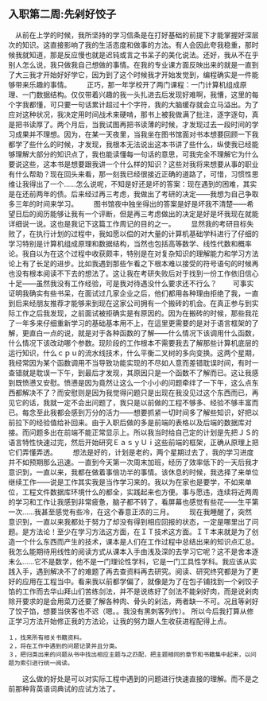 ## 入职第二周:先剁好饺子

　从前在上学的时候，我所坚持的学习信条是在打好基础的前提下才能掌握好深层次的知识。这直接影响了我的生活态度和做事的方法。有人会因此夸我稳重，那时候我就知道，那是反应慢也就是迟钝或言之书呆子的美化说法。还好，我从不在乎别人怎么说，我只做我自己想做的事情。在我的专业课方面反映出来的就是一直到了大三我才开始好好学它，因为到了这个时候我才开始发觉到，编程确实是一件能够带来乐趣的事情。
　　正巧，那一年学校开了两门课程：一门计算机组成原理、一门数据结构。仅仅带着兴趣的我一头扎进去后发现好难啊，我慒，这里的每个字我都懂，可只要一句话累计超过十个字符，我的大脑缓存就会立马溢出。为了应对这种状况，我决定用时间战术来硬啃，那书上被我做满了批注，逐字逐句，真是把书读厚了。两个月后，当我试图再把书读薄的时候，才发现过去一段时间的学习成果并不理想。因为，在某一天夜里，当我坐在图书馆面对书本想要回顾一下我都学了些什么的时候，才发现，我根本无法说出这本书讲了些什么，纵使我已经能够理解大部分的知识点了，我也能读懂每一句话的意思，可我完全不理解它为什么要说这些，这本书是想要跟我讲一个什么样的知识？这些对我将来想要从事的职业有什么帮助？现在回头来看，那一刻我已经很接近正确的道路了，可惜，习惯性思维让我得出了一个……怎么说呢，不知是好还是坏的答案：现在遇到的困难，其实是在还前两年的债。后来经过再三考虑，我做出了考研的决定——我想为自己争取多三年的时间来学习。
　　图书馆夜中独坐得出的答案是好是坏我不清楚——希望日后的阅历能够让我有一个评断，但是再三考虑做出的决定是好是坏我现在就能详细说一说。这也是我记下这篇工作周记的目的之一。
　　显然我的考研目标失败了，在执行计划的过程中，我如愿以偿的对大量的计算机基础学科进行了仔细的学习特别是计算机组成原理和数据结构，当然也包括高等数学、线性代数和概率论。我自以为在这个过程中收获颇丰，特别是在对复杂知识的理解能力和学习方法论上有了长足的进步。比如我遇到那些乍看之下根本难以接受的符号语句的时候再也没有根本阅读不下去的想法了。这让我在考研失败后对于找到一份工作依旧信心十足——虽然我没有工作经验，可是我对待遇没什么要求还不行么？
　　可事实证明我确实有些书呆，在面试过几家企业之后，他们都用各种理由拒绝了我，一直到后来经朋友推荐才能够来到现在这家公司拥有一个搬砖的机会。在真正参与到实际工作之后我发现，之前面试被拒确实是有原因的。因为在搬砖的时候，那些我花了一年多来仔细重新学习的基础基本用不上，在這里更需要的是对于语言框架的了解，更直白一点的说，就是对于各种函数的了解——什么情况下该调用什么函数，什么情况下该改动哪个参数。现阶段的工作根本不需要我去了解那些计算机底层的运行知识，什么ｃｐｕ的流水线技术，什么平衡二叉树的多向变换。这两个星期，我经常因为某个函数调用不当导致功能实现的不尽如人意而差错耽误时间，有时一查错就是耽误一下午，到最后才发现，其原因只是一个函数不了解而已。这让我感到既愤懑又安慰。愤懑是因为竟然让这么一个小小的问题牵绊了一下午，这么点东西都解决不了？而安慰则是因为我觉得问题只是出现在我没见过这个东西而已，再见它的话，我就一定不会出问题了，我只是以前做的工程不够多、经验不够丰富而已。每念至此我都会感到万分的活力——想要抓紧一切时间多了解些知识，好把以前拉下的经验值给补回来。由于入职后做的多是前端的表格以及后端的数据库对接。而问题多出在前端不能正常显示上。所以我当时给自己定的计划是先把ＪＳ的语言特性快速过完，然后开始研究ＥａｓｙＵｉ这些前端的框架，正确从原理上把它们弄懂弄透。
　　想法是好的，计划是老的，两个星期过去了，我的学习进度并不如预期那么迅速。一直到今天第一次周末加班，经历了效率低下的一天后我才意识到，一直以来，我都在做着事倍功半的事情。该休息的时候，我选择了来单位继续工作——说是工作其实我是当作学习来的。我以为在家也是要学，不如来单位，工程文件数据库环境什么的都全，实践起来也方便。事与愿违，连续将近两周的学习和工作让我感到非常疲惫，脑子都不转了，看屏幕也感觉有些花——生平第一次……我甚至感觉有些冷，在这个春意正浓的三月。
　　现在我睡醒了，突然意识到，一直以来我都处于努力了却没有得到相应回报的状态，一定是哪里出了问题。是方法论！至少在学习方法这方面，在ＩＴ技术这方面。ＩＴ本来就是为了创造一个什么东西而产生的技术，课本是人们在工作过程中总结出来的知识点汇总。我怎么能期待用线性的阅读方式从课本入手由浅及深的去学习它呢？这不是舍本逐末么……它不是数学，他不是一门理论性学科，它是一门工具性学科。我应该从实践入手，遇到解决不了的难题了再去查资料再去研究。阅读、研究终究都是为了更好的应用在工程当中。看来我以前都学偏了，就像是为了在包子铺找到一个剁饺子馅的工作而去华山拜山们苦练剑法，并不是说练好了剑法不能剁好肉，而是说剁肉除开要求的是会用菜刀还要了解各种肉、骨头的剁法，两者缺一不可。况且等剁好了饺子馅，想要当侠客也不迟（嗯。。我没有黑刺客列传）。
    所以今后我打算从修正学习方法开始修正我的方法论，让我的努力跟人生收获进程配得上点。

```
１，找来所有相关书籍资料。
２，将在工作中遇到的问题记录并且分类。
３，把归类出来的问题从书中找出相应主题与之匹配，把主题相同的章节和书籍集中起来，以问题为索引进行统一阅读。
```

　　这么做的好处是可以对实际工程中遇到的问题进行快速直接的理解。而不是之前那种背英语词典试的应试方法了。